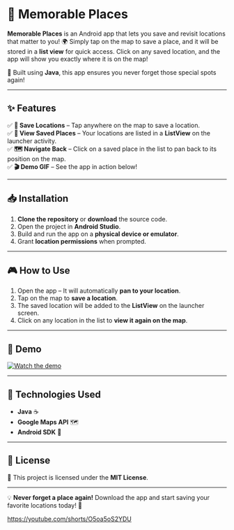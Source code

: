 # 📍 Memorable Places

**Memorable Places** is an Android app that lets you save and revisit locations that matter to you! 🌍 Simply tap on the map to save a place, and it will be stored in a **list view** for quick access. Click on any saved location, and the app will show you exactly where it is on the map!  

🚀 Built using **Java**, this app ensures you never forget those special spots again!  

---

## ✨ Features  

✅ **📌 Save Locations** – Tap anywhere on the map to save a location.  
✅ **📍 View Saved Places** – Your locations are listed in a **ListView** on the launcher activity.  
✅ **🗺️ Navigate Back** – Click on a saved place in the list to pan back to its position on the map.  
✅ **🎬 Demo GIF** – See the app in action below!  

---

## 📥 Installation  

1. **Clone the repository** or **download** the source code.  
2. Open the project in **Android Studio**.  
3. Build and run the app on a **physical device or emulator**.  
4. Grant **location permissions** when prompted.  

---

## 🎮 How to Use  

1. Open the app – It will automatically **pan to your location**.  
2. Tap on the map to **save a location**.  
3. The saved location will be added to the **ListView** on the launcher screen.  
4. Click on any location in the list to **view it again on the map**.  

---

## 🎥 Demo  

[![Watch the demo](https://img.youtube.com/vi/O5oa5oS2YDU/maxresdefault.jpg)](https://www.youtube.com/watch?v=O5oa5oS2YDU)

---

## 🔧 Technologies Used  

- **Java** ☕  
- **Google Maps API** 🗺️  
- **Android SDK** 📱  

---

## 📝 License  

📜 This project is licensed under the **MIT License**.  

---

💡 **Never forget a place again!** Download the app and start saving your favorite locations today! 🚀  

https://youtube.com/shorts/O5oa5oS2YDU
